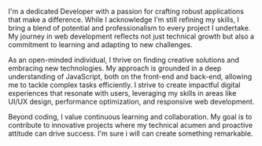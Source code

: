 I'm a dedicated Developer with a passion for crafting robust applications that make a difference. While I acknowledge I'm still refining my skills, I bring a blend of potential and professionalism to every project I undertake. My journey in web development reflects not just technical growth but also a commitment to learning and adapting to new challenges.

As an open-minded individual, I thrive on finding creative solutions and embracing new technologies. My approach is grounded in a deep understanding of JavaScript, both on the front-end and back-end, allowing me to tackle complex tasks efficiently. I strive to create impactful digital experiences that resonate with users, leveraging my skills in areas like UI/UX design, performance optimization, and responsive web development.

Beyond coding, I value continuous learning and collaboration. My goal is to contribute to innovative projects where my technical acumen and proactive attitude can drive success. I'm sure i will can create something remarkable.
